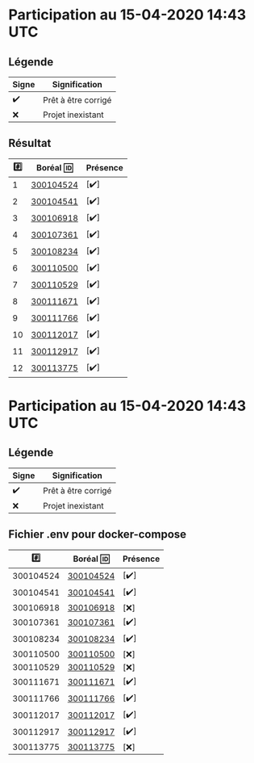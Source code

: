 # Participation au 15-04-2020 14:43 UTC
 
## Légende
 
| Signe              | Signification                 |
|--------------------|-------------------------------|
| :heavy_check_mark: | Prêt à être corrigé           |
| :x:                | Projet inexistant             |
 
## Résultat
 
|:hash:| Boréal :id:                | Présence         |
|------|----------------------------|------------------|
| 1 | [300104524](../300104524/README.md) | [:heavy_check_mark:] |
| 2 | [300104541](../300104541/README.md) | [:heavy_check_mark:] |
| 3 | [300106918](../300106918/README.md) | [:heavy_check_mark:] |
| 4 | [300107361](../300107361/README.md) | [:heavy_check_mark:] |
| 5 | [300108234](../300108234/README.md) | [:heavy_check_mark:] |
| 6 | [300110500](../300110500/README.md) | [:heavy_check_mark:] |
| 7 | [300110529](../300110529/README.md) | [:heavy_check_mark:] |
| 8 | [300111671](../300111671/README.md) | [:heavy_check_mark:] |
| 9 | [300111766](../300111766/README.md) | [:heavy_check_mark:] |
| 10 | [300112017](../300112017/README.md) | [:heavy_check_mark:] |
| 11 | [300112917](../300112917/README.md) | [:heavy_check_mark:] |
| 12 | [300113775](../300113775/README.md) | [:heavy_check_mark:] |
 
# Participation au 15-04-2020 14:43 UTC
 
## Légende
 
| Signe              | Signification                 |
|--------------------|-------------------------------|
| :heavy_check_mark: | Prêt à être corrigé           |
| :x:                | Projet inexistant             |
 
## Fichier .env pour docker-compose
 
|:hash:| Boréal :id:                | Présence         |
|------|----------------------------|------------------|
| 300104524 | [300104524](../300104524/docker-compose.yml) | [:heavy_check_mark:] |
| 300104541 | [300104541](../300104541/docker-compose.yml) | [:heavy_check_mark:] |
| 300106918 | [300106918](../300106918) | [:x:] |
| 300107361 | [300107361](../300107361/Dockerfile) | [:heavy_check_mark:] |
| 300108234 | [300108234](../300108234/docker-compose.yml) | [:heavy_check_mark:] |
| 300110500 | [300110500](../300110500) | [:x:] |
| 300110529 | [300110529](../300110529) | [:x:] |
| 300111671 | [300111671](../300111671/docker-compose.yml) | [:heavy_check_mark:] |
| 300111766 | [300111766](../300111766/docker-compose.yml) | [:heavy_check_mark:] |
| 300112017 | [300112017](../300112017/docker-compose.yml) | [:heavy_check_mark:] |
| 300112917 | [300112917](../300112917/docker-compose.yml) | [:heavy_check_mark:] |
| 300113775 | [300113775](../300113775) | [:x:] |
